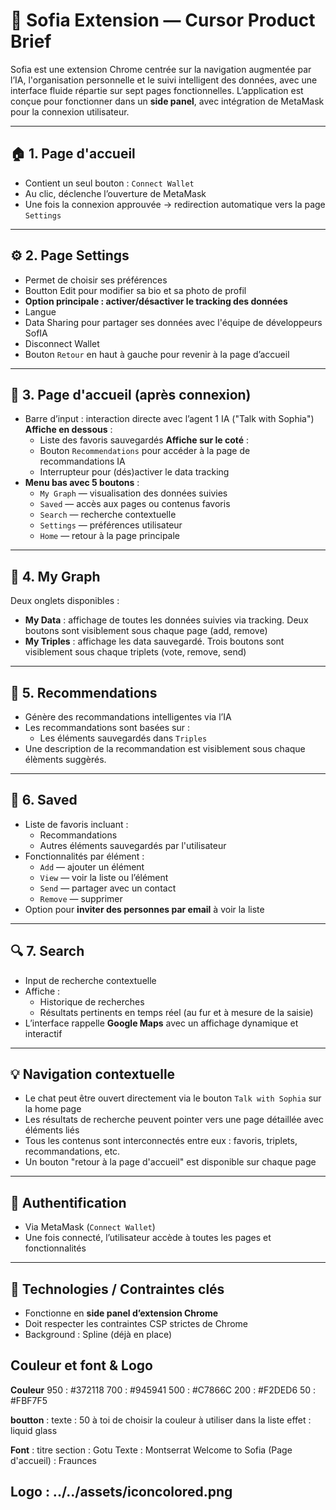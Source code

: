 # 🧠 Sofia Extension — Cursor Product Brief

Sofia est une extension Chrome centrée sur la navigation augmentée par l’IA, l'organisation personnelle et le suivi intelligent des données, avec une interface fluide répartie sur sept pages fonctionnelles. L’application est conçue pour fonctionner dans un **side panel**, avec intégration de MetaMask pour la connexion utilisateur.

---

## 🏠 1. Page d'accueil

- Contient un seul bouton : `Connect Wallet`
- Au clic, déclenche l’ouverture de MetaMask
- Une fois la connexion approuvée → redirection automatique vers la page `Settings`

---

## ⚙️ 2. Page Settings

- Permet de choisir ses préférences
- Boutton Edit pour modifier sa bio et sa photo de profil 
- **Option principale : activer/désactiver le tracking des données**
- Langue
- Data Sharing pour partager ses données avec l'équipe de développeurs SofIA
- Disconnect Wallet
- Bouton `Retour` en haut à gauche pour revenir à la page d’accueil

---

## 💬 3. Page d'accueil (après connexion)

- Barre d’input : interaction directe avec l’agent 1 IA ("Talk with Sophia")
**Affiche en dessous** :
  - Liste des favoris sauvegardés
**Affiche sur le coté** : 
  - Bouton `Recommendations` pour accéder à la page de recommandations IA
  - Interrupteur pour (dés)activer le data tracking
- **Menu bas avec 5 boutons** :
  - `My Graph` — visualisation des données suivies
  - `Saved` — accès aux pages ou contenus favoris
  - `Search` — recherche contextuelle
  - `Settings` — préférences utilisateur
  - `Home` — retour à la page principale

---

## 🧭 4. My Graph

Deux onglets disponibles :
- **My Data** : affichage de toutes les données suivies via tracking. Deux boutons sont visiblement sous chaque page (add, remove)
- **My Triples** : affichage les data sauvegardé. Trois boutons sont visiblement sous chaque triplets (vote, remove, send)

---

## 🤖 5. Recommendations

- Génère des recommandations intelligentes via l’IA
- Les recommandations sont basées sur :
  - Les éléments sauvegardés dans `Triples`
- Une description de la recommandation est visiblement sous chaque élèments suggèrés. 

---

## 📁 6. Saved

- Liste de favoris incluant :
  - Recommandations
  - Autres éléments sauvegardés par l'utilisateur 
- Fonctionnalités par élément :
  - `Add` — ajouter un élément
  - `View` — voir la liste ou l’élément
  - `Send` — partager avec un contact
  - `Remove` — supprimer
- Option pour **inviter des personnes par email** à voir la liste

---

## 🔍 7. Search

- Input de recherche contextuelle
- Affiche :
  - Historique de recherches
  - Résultats pertinents en temps réel (au fur et à mesure de la saisie)
- L’interface rappelle **Google Maps** avec un affichage dynamique et interactif

---

## 💡 Navigation contextuelle

- Le chat peut être ouvert directement via le bouton `Talk with Sophia` sur la home page
- Les résultats de recherche peuvent pointer vers une page détaillée avec éléments liés
- Tous les contenus sont interconnectés entre eux : favoris, triplets, recommandations, etc.
- Un bouton "retour à la page d'accueil" est disponible sur chaque page 

---

## 🔐 Authentification

- Via MetaMask (`Connect Wallet`)
- Une fois connecté, l’utilisateur accède à toutes les pages et fonctionnalités

---

## 🧩 Technologies / Contraintes clés

- Fonctionne en **side panel d’extension Chrome**
- Doit respecter les contraintes CSP strictes de Chrome
- Background : Spline (déjà en place)


## Couleur et font & Logo 

**Couleur**
 950 : #372118
 700 : #945941
 500 : #C7866C
 200 : #F2DED6
 50 : #FBF7F5

 **boutton** : 
 texte : 50
 à toi de choisir la couleur à utiliser dans la liste
 effet : liquid glass

**Font** : 
 titre section : Gotu 
 Texte : Montserrat
 Welcome to Sofia (Page d'accueil) : Fraunces

**Logo** : 
../../assets/iconcolored.png
---
